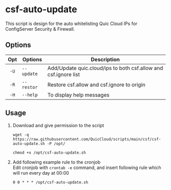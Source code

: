 # csf-auto-update
This script is design for the auto whitelisting Quic Cloud IPs for ConfigServer Security & Firewall.

## Options
|  Opt  |    Options    | Description|
| :---: | ---------  | ---  |
| `-U` |`--update`|   Add/Update quic.cloud/ips to both csf.allow and csf.ignore list|
| `-R` |`--restor`|   Restore csf.allow and csf.ignore to origin|
| `-H` |`--help`  |   To display help messages|

## Usage
1. Download and give permission to the script
    ```
    wget -q https://raw.githubusercontent.com/QuicCloud/scripts/main/csf/csf-auto-update.sh -P /opt/
    ```
    ```
    chmod +x /opt/csf-auto-update.sh
    ```

2. Add following example rule to the cronjob \
Edit cronjob with `crontab -e` command, and insert following rule which will run every day at 00:00

    ```
    0 0 * * * /opt/csf-auto-update.sh
    ```
